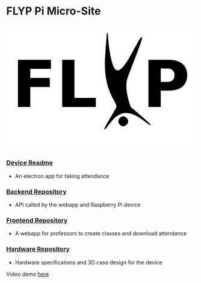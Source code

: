 # FLYP Pi Micro-Site

![logo](documentation/FLYP.png)

### [Device Readme](documentation)
* An electron app for taking attendance 

### [Backend Repository](https://github.com/CurtisGreen/FLYP-EC2-Repo/tree/master/backend)
* API called by the webapp and Raspberry Pi device

### [Frontend Repository](https://github.com/CurtisGreen/FLYP-EC2-Repo/tree/master/frontend)
* A webapp for professors to create classes and download attendance 

### [Hardware Repository](https://github.com/collier-watkins/FLYP-Hardware)
* Hardware specifications and 3D case design for the device

Video demo [here](https://youtu.be/v-o1V0g9zXk)
